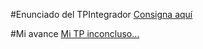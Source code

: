 #Enunciado del TPIntegrador
[Consigna aquí](https://cac2022c1-fullstackjava-22033.github.io/cac-integrador-front-2022c1/enunciado/enunciado.html)
 
 #Mi avance
 [Mi TP inconcluso...]( https://lba2244.github.io/CaC_TPIntegrador_front/)